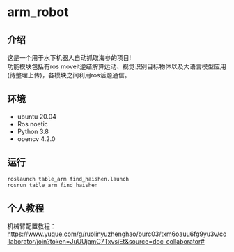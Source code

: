 # arm_robot
## 介绍
这是一个用于水下机器人自动抓取海参的项目!  
功能模块包括有ros moveit逆结解算运动、视觉识别目标物体以及大语言模型应用(待整理上传)，各模块之间利用ros话题通信。
## 环境
+ ubuntu 20.04
+ Ros noetic
+ Python 3.8
+ opencv 4.2.0
## 运行
```
roslaunch table_arm find_haishen.launch
rosrun table_arm find_haishen
```
## 个人教程
机械臂配置教程：https://www.yuque.com/g/ruolinyuzhenghao/burc03/txm6oauu6fg9yu3v/collaborator/join?token=JuUUjamC7TxvsiEt&source=doc_collaborator#

